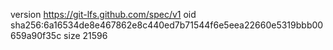 version https://git-lfs.github.com/spec/v1
oid sha256:6a16534de8e467862e8c440ed7b71544f6e5eea22660e5319bbb00659a90f35c
size 21596
